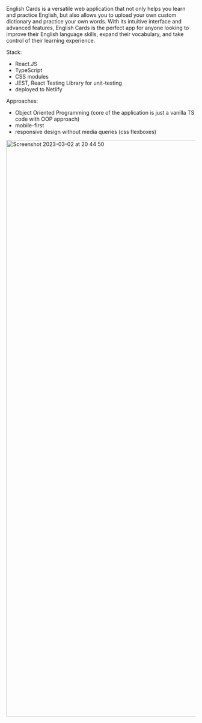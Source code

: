 English Cards is a versatile web application that not only helps you learn and practice English, but also allows you to upload your own custom dictionary and practice your own words. With its intuitive interface and advanced features, English Cards is the perfect app for anyone looking to improve their English language skills, expand their vocabulary, and take control of their learning experience.


Stack:
- React.JS
- TypeScript
- CSS modules
- JEST, React Testing Library for unit-testing
- deployed to Netlify

Approaches:
- Object Oriented Programming (core of the application is just a vanilla TS code with OOP approach)
- mobile-first
- responsive design without media queries (css flexboxes)


<img width="1536" alt="Screenshot 2023-03-02 at 20 44 50" src="https://user-images.githubusercontent.com/57731309/222633458-f9646734-2c1b-402f-90a0-2409ff6986ac.png">
